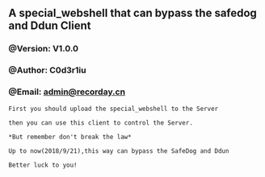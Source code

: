 ## A special_webshell that can bypass the safedog and Ddun Client

### @Version: V1.0.0
### @Author: C0d3r1iu
### @Email: admin@recorday.cn

```
First you should upload the special_webshell to the Server

then you can use this client to control the Server.

*But remember don't break the law*

Up to now(2018/9/21),this way can bypass the SafeDog and Ddun

Better luck to you!

```